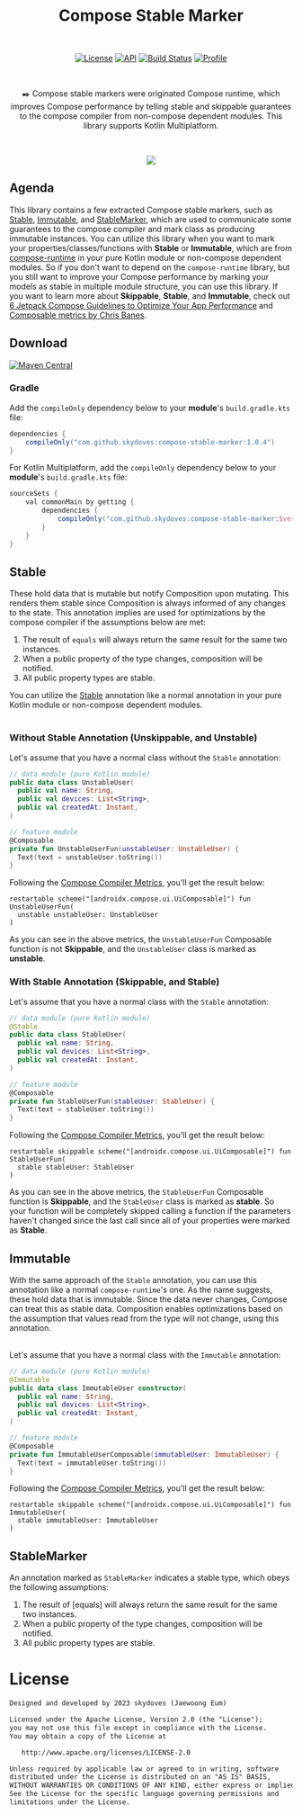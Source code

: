 <h1 align="center">Compose Stable Marker</h1></br>

<p align="center">
  <a href="https://opensource.org/licenses/Apache-2.0"><img alt="License" src="https://img.shields.io/badge/License-Apache%202.0-blue.svg"/></a>
  <a href="https://android-arsenal.com/api?level=21"><img alt="API" src="https://img.shields.io/badge/API-21%2B-brightgreen.svg?style=flat"/></a>
  <a href="https://github.com/skydoves/compose-stable-marker/actions/workflows/android.yml"><img alt="Build Status" 
  src="https://github.com/skydoves/compose-stable-marker/actions/workflows/android.yml/badge.svg"/></a>
  <a href="https://github.com/skydoves"><img alt="Profile" src="https://skydoves.github.io/badges/skydoves.svg"/></a>
</p><br>

<p align="center">
✒️ Compose stable markers were originated Compose runtime, which improves Compose performance by telling stable and skippable guarantees to the compose compiler from non-compose dependent modules. This library supports Kotlin Multiplatform.
</p><br>

<p align="center">
<img src="https://github.com/skydoves/compose-stable-marker/assets/24237865/9ead142c-3a35-4027-932a-b1d4e1cd13c5" />
</p>

## Agenda

This library contains a few extracted Compose stable markers, such as [Stable](https://developer.android.com/reference/kotlin/androidx/compose/runtime/Stable), [Immutable](https://developer.android.com/reference/kotlin/androidx/compose/runtime/Immutable), and [StableMarker](https://developer.android.com/reference/kotlin/androidx/compose/runtime/StableMarker), which are used to communicate some guarantees to the compose compiler and mark class as producing immutable instances. You can utilize this library when you want to mark your properties/classes/functions with **Stable** or **Immutable**, which are from [compose-runtime](https://developer.android.com/jetpack/androidx/releases/compose-runtime) in your pure Kotlin module or non-compose dependent modules. So if you don't want to depend on the `compose-runtime` library, but you still want to improve your Compose performance by marking your models as stable in multiple module structure, you can use this library. If you want to learn more about **Skippable**, **Stable**, and **Immutable**, check out [6 Jetpack Compose Guidelines to Optimize Your App Performance](https://medium.com/proandroiddev/6-jetpack-compose-guidelines-to-optimize-your-app-performance-be18533721f9) and [Composable metrics by Chris Banes](https://chrisbanes.me/posts/composable-metrics/#skippable).

## Download
[![Maven Central](https://img.shields.io/maven-central/v/com.github.skydoves/compose-stable-marker.svg?label=Maven%20Central)](https://search.maven.org/search?q=g:%22com.github.skydoves%22%20AND%20a:%compose-stable-marker%22)

### Gradle

Add the `compileOnly` dependency below to your **module**'s `build.gradle.kts` file:

```gradle
dependencies {
    compileOnly("com.github.skydoves:compose-stable-marker:1.0.4")
}
```

For Kotlin Multiplatform, add the `compileOnly` dependency below to your **module**'s `build.gradle.kts` file:

```gradle
sourceSets {
    val commonMain by getting {
        dependencies {
            compileOnly("com.github.skydoves:compose-stable-marker:$version")
        }
    }
}
```

## Stable

These hold data that is mutable but notify Composition upon mutating. This renders them stable since Composition is always informed of any changes to the state. This annotation implies are used for optimizations by the compose compiler if the assumptions below are met:

1.  The result of `equals` will always return the same result for the same two instances.
 2. When a public property of the type changes, composition will be notified.
 3. All public property types are stable.

You can utilize the [Stable](https://developer.android.com/reference/kotlin/androidx/compose/runtime/Stable) annotation like a normal annotation in your pure Kotlin module or non-compose dependent modules. <br><br>

### Without Stable Annotation (Unskippable, and Unstable)

Let's assume that you have a normal class without the `Stable` annotation:

```kotlin
// data module (pure Kotlin module)
public data class UnstableUser(
  public val name: String,
  public val devices: List<String>,
  public val createdAt: Instant,
)

// feature module
@Composable
private fun UnstableUserFun(unstableUser: UnstableUser) {
  Text(text = unstableUser.toString())
}
```

Following the [Compose Compiler Metrics](https://github.com/androidx/androidx/blob/androidx-main/compose/compiler/design/compiler-metrics.md), you'll get the result below:

```
restartable scheme("[androidx.compose.ui.UiComposable]") fun UnstableUserFun(
  unstable unstableUser: UnstableUser
)
```

As you can see in the above metrics, the `UnstableUserFun` Composable function is not **Skippable**, and the `UnstableUser` class is marked as **unstable**. 

### With Stable Annotation (Skippable, and Stable)

Let's assume that you have a normal class with the `Stable` annotation:

```kotlin
// data module (pure Kotlin module)
@Stable
public data class StableUser(
  public val name: String,
  public val devices: List<String>,
  public val createdAt: Instant,
)

// feature module
@Composable
private fun StableUserFun(stableUser: StableUser) {
  Text(text = stableUser.toString())
}
```

Following the [Compose Compiler Metrics](https://github.com/androidx/androidx/blob/androidx-main/compose/compiler/design/compiler-metrics.md), you'll get the result below:

```
restartable skippable scheme("[androidx.compose.ui.UiComposable]") fun StableUserFun(
  stable stableUser: StableUser
)
```

As you can see in the above metrics, the `StableUserFun` Composable function is **Skippable**, and the `StableUser` class is marked as **stable**. So your function will be completely skipped calling a function if the parameters haven't changed since the last call since all of your properties were marked as **Stable**.

## Immutable

With the same approach of the `Stable` annotation, you can use this annotation like a normal `compose-runtime`'s one. As the name suggests, these hold data that is immutable. Since the data never changes, Compose can treat this as stable data. Composition enables optimizations based on the assumption that values read from the type will not change, using this annotation. <br><br>

Let's assume that you have a normal class with the `Immutable` annotation:

```kotlin
// data module (pure Kotlin module)
@Immutable
public data class ImmutableUser constructor(
  public val name: String,
  public val devices: List<String>,
  public val createdAt: Instant,
)

// feature module
@Composable
private fun ImmutableUserComposable(immutableUser: ImmutableUser) {
  Text(text = immutableUser.toString())
}
```

Following the [Compose Compiler Metrics](https://github.com/androidx/androidx/blob/androidx-main/compose/compiler/design/compiler-metrics.md), you'll get the result below:

```
restartable skippable scheme("[androidx.compose.ui.UiComposable]") fun ImmutableUser(
  stable immutableUser: ImmutableUser
)
```

## StableMarker

An annotation marked as `StableMarker` indicates a stable type, which obeys the following assumptions:

 1. The result of [equals] will always return the same result for the same two instances.
 2. When a public property of the type changes, composition will be notified.
 3. All public property types are stable.

# License
```xml
Designed and developed by 2023 skydoves (Jaewoong Eum)

Licensed under the Apache License, Version 2.0 (the "License");
you may not use this file except in compliance with the License.
You may obtain a copy of the License at

   http://www.apache.org/licenses/LICENSE-2.0

Unless required by applicable law or agreed to in writing, software
distributed under the License is distributed on an "AS IS" BASIS,
WITHOUT WARRANTIES OR CONDITIONS OF ANY KIND, either express or implied.
See the License for the specific language governing permissions and
limitations under the License.
```
